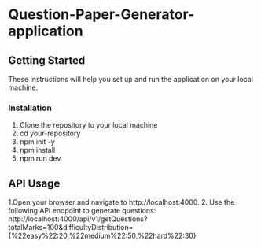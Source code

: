 # Question-Paper-Generator-application



## Getting Started

These instructions will help you set up and run the application on your local machine.

### Installation

1. Clone the repository to your local machine
2. cd your-repository
3. npm init -y
4. npm install
5. npm run dev

## API Usage

1.Open your browser and navigate to http://localhost:4000.
2. Use the following API endpoint to generate questions:
      http://localhost:4000/api/v1/getQuestions?totalMarks=100&difficultyDistribution={%22easy%22:20,%22medium%22:50,%22hard%22:30}

